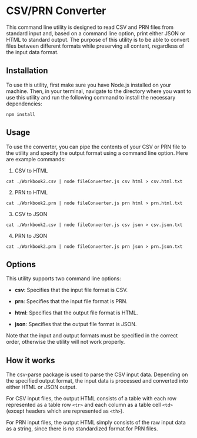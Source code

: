 # CSV/PRN Converter

This command line utility is designed to read CSV and PRN files from standard input and, based on a command line option, print either JSON or HTML to standard output. The purpose of this utility is to be able to convert files between different formats while preserving all content, regardless of the input data format.

## Installation

To use this utility, first make sure you have Node.js installed on your machine. Then, in your terminal, navigate to the directory where you want to use this utility and run the following command to install the necessary dependencies:

```
npm install
```

## Usage

To use the converter, you can pipe the contents of your CSV or PRN file to the utility and specify the output format using a command line option. Here are example commands:

1. CSV to HTML

```
cat ./Workbook2.csv | node fileConverter.js csv html > csv.html.txt
```

2. PRN to HTML

```
cat ./Workbook2.prn | node fileConverter.js prn html > prn.html.txt
```

3. CSV to JSON

```
cat ./Workbook2.csv | node fileConverter.js csv json > csv.json.txt
```

4. PRN to JSON

```
cat ./Workbook2.prn | node fileConverter.js prn json > prn.json.txt
```

## Options

This utility supports two command line options:

- **csv**: Specifies that the input file format is CSV.

- **prn**: Specifies that the input file format is PRN.

- **html**: Specifies that the output file format is HTML.

- **json**: Specifies that the output file format is JSON.

Note that the input and output formats must be specified in the correct order, otherwise the utility will not work properly.

## How it works

The csv-parse package is used to parse the CSV input data. Depending on the specified output format, the input data is processed and converted into either HTML or JSON output.

For CSV input files, the output HTML consists of a table with each row represented as a table row `<tr>` and each column as a table cell `<td>` (except headers which are represented as `<th>`).

For PRN input files, the output HTML simply consists of the raw input data as a string, since there is no standardized format for PRN files.
